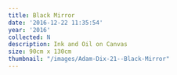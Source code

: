 ```yaml
---
title: Black Mirror
date: '2016-12-22 11:35:54'
year: '2016'
collected: N
description: Ink and Oil on Canvas
size: 90cm x 130cm
thumbnail: "/images/Adam-Dix-21--Black-Mirror"
---
```


